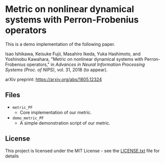 # Metric on nonlinear dynamical systems with Perron-Frobenius operators
This is a demo implementation of the following paper.

Isao Ishikawa, Keisuke Fujii, Masahiro Ikeda, Yuka Hashimoto, and Yoshinobu Kawahara, "Metric on nonlinear dynamical systems with Perron-Frobenius operators," in *Advances in Neural Information Processing Systems (Proc. of NIPS)*, vol. 31, 2018 (to appear).



arXiv preprint: <https://arxiv.org/abs/1805.12324>


## Files

* `metric_PF`
	- Core implementation of our metric.
* `demo_metric_PF`
	- A simple demonstration script of our metric. 


## License

This project is licensed under the MIT License - see the [LICENSE.txt](LICENSE.txt) file for details
